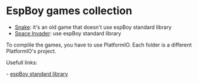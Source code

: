 <h1> EspBoy games collection</h1>

- <a  href="https://github.com/LucaCarrero/espBoy_Lib/tree/master/lib/Menu">Snake</a>: it's an old game that doesn't use espBoy standard library
- <a  href="https://github.com/LucaCarrero/EspBoyGames/tree/master/Snake/prova">Space Invader</a>: use espBoy standard library

To complile the games, you have to use PlatformIO. 
Each folder is a different PlatformIO's project.
<p>
Usefull links:<p>
  -  <a  href="https://github.com/LucaCarrero/espBoy_Lib">espBoy standard library</a>

